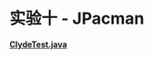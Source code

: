 # 实验十 - JPacman



**[ClydeTest.java](./src/test/java/nl/tudelft/jpacman/npc/ghost/ClydeTest.java)**